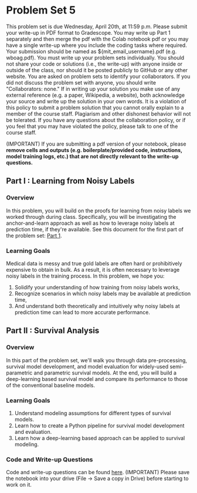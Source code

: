 # Problem Set 5

This problem set is due Wednesday, April 20th, at 11:59 p.m. Please submit your write-up in PDF format to Gradescope. You may write up Part 1 separately and then merge the pdf with the Colab notebook pdf or you may have a single write-up where you include the coding tasks where required. Your submission should be named as ${mit_email_username}.pdf (e.g. wboag.pdf). You must write up your problem sets individually. You should not share your code or solutions (i.e., the write-up) with anyone inside or outside of the class, nor should it be posted publicly to GitHub or any other website. You are asked on problem sets to identify your collaborators. If you did not discuss the problem set with anyone, you should write "Collaborators: none." If in writing up your solution you make use of any external reference (e.g. a paper, Wikipedia, a website), both acknowledge your source and write up the solution in your own words. It is a violation of this policy to submit a problem solution that you cannot orally explain to a member of the course staff. Plagiarism and other dishonest behavior will not be tolerated. If you have any questions about the collaboration policy, or if you feel that you may have violated the policy, please talk to one of the course staff.

(IMPORTANT) If you are submitting a pdf version of your notebook, please **remove cells and outputs (e.g. boilerplate/provided code, instructions, model training logs, etc.) that are not directly relevant to the write-up questions.**

## Part I : Learning from Noisy Labels
### Overview
In this problem, you will build on the proofs for learning from noisy labels we worked through during class. Specifically, you will be investigating the anchor-and-learn approach as well as how to leverage noisy labels at prediction time, if they're available. See this document for the first part of the problem set: [Part 1](./ps5-part1-final.pdf).

### Learning Goals
Medical data is messy and true gold labels are often hard or prohibitively expensive to obtain in bulk. As a result, it is often necessary to leverage noisy labels in the training process. 
In this problem, we hope you:
1) Solidify your understanding of how training from noisy labels works,
2) Recognize scenarios in which noisy labels may be available at prediction time,
3) And understand both theoretically and intuitively why noisy labels at prediction time can lead to more accurate performance.

## Part II : Survival Analysis
### Overview
In this part of the problem set, we'll walk you through data pre-processing, survival model development, and model evaluation for widely-used semi-parametric and parametric survival models. At the end, you will build a deep-learning based survival model and compare its performance to those of the conventional baseline models.
 
### Learning Goals
1. Understand modeling assumptions for different types of survival models.
2. Learn how to create a Python pipeline for survival model development and evaluation.
3. Learn how a deep-learning based approach can be applied to survival modeling.

### Code and Write-up Questions
Code and write-up questions can be found [here](https://colab.research.google.com/drive/1Oc2yRdOqv4BVVMGLXBZ1c0Mdeeio-V-w?usp=sharing). (IMPORTANT) Please save the notebook into your drive (File -> Save a copy in Drive) before starting to work on it.
